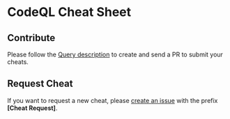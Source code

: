 # CodeQL Cheat Sheet

## Contribute
Please follow the [Query description](./queries/README.md) to create and send a PR to submit your cheats.

## Request Cheat
If you want to request a new cheat, please [create an issue](https://github.com/codeql-agent-project/codeql-cheatsheet/issues) with the prefix **[Cheat Request]**.
